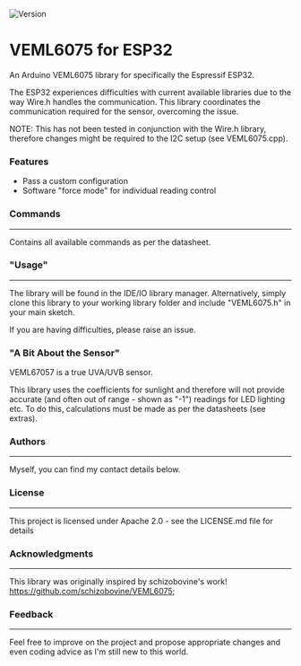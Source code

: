 ![Version](https://img.shields.io/badge/Version-v1.0.1-green.svg)

# VEML6075 for ESP32

An Arduino VEML6075 library for specifically the Espressif ESP32. 

The ESP32 experiences difficulties with current available libraries due to the way Wire.h handles the communication. This library coordinates the communication required for the sensor, overcoming the issue.

NOTE: This has not been tested in conjunction with the Wire.h library, therefore changes might be required to the I2C setup (see VEML6075.cpp).

### Features
* Pass a custom configuration
* Software "force mode" for individual reading control

### Commands
---
Contains all available commands as per the datasheet.

### "Usage"
---
The library will be found in the IDE/IO library manager. Alternatively, simply clone this library to your working library folder and include "VEML6075.h" in your main sketch.

If you are having difficulties, please raise an issue.

### "A Bit About the Sensor"
VEML67057 is a true UVA/UVB sensor. 

This library uses the coefficients for sunlight and therefore will not provide accurate (and often out of range - shown as "-1") readings for LED lighting etc. To do this, calculations must be made as per the datasheets (see extras).

### Authors
---
Myself, you can find my contact details below.

### License
---
This project is licensed under Apache 2.0 - see the LICENSE.md file for details

### Acknowledgments
----
This library was originally inspired by schizobovine's work! https://github.com/schizobovine/VEML6075;

### Feedback
---
Feel free to improve on the project and propose appropriate changes and even coding advice as I'm still new to this world.
